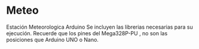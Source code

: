 # Meteo
Estación Meteorologica Arduino
Se incluyen las librerias necesarias para su ejecución.
Recuerde que los pines del Mega328P-PU , no son las posiciones que Arduino UNO o Nano.
